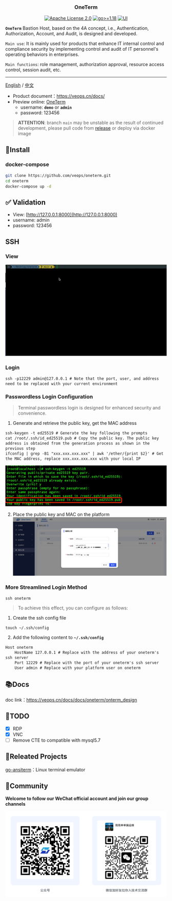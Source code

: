 <h3 align="center">OneTerm</h3>
<p align="center">
  <a href="https://github.com/veops/oneterm/blob/main/LICENSE"><img src="https://img.shields.io/github/license/veops/oneterm" alt="Apache License 2.0"></a>
  <a href=""><img src="https://img.shields.io/badge/Go-%3E%3D%201.18-%23007d9c" alt="go>=1.18"></a>
  <a href="https:https://github.com/sendya/ant-design-pro-vue"><img src="https://img.shields.io/badge/UI-Ant%20Design%20Pro%20Vue-brightgreen" alt="UI"></a>
</p>

**`OneTerm`** Bastion Host, based on the 4A concept, i.e., Authentication, Authorization, Account, and Audit, is designed and developed.

`Main use`: It is mainly used for products that enhance IT internal control and compliance security by implementing control and audit of IT personnel's operating behaviors in enterprises.

`Main functions`: role management, authorization approval, resource access control, session audit, etc.

---
[English](README.md) / [中文](README_cn.md)
- Product document：https://veops.cn/docs/
- Preview online: <a href="https://term.veops.cn/oneterm/workstation" target="_blank">OneTerm</a>
   - username: **`demo`**   or   **`admin`**
   - password: 123456

> **ATTENTION**: branch `main` may be unstable as the result of continued development, please pull code from [release](https://github.com/veops/oneterm/releases) or deploy via docker image

## 🚀Install

### docker-compose

```bash
git clone https://github.com/veops/oneterm.git
cd oneterm
docker-compose up -d
```

## ✅ Validation

- View: [http://127.0.0.1:8000](http://127.0.0.1:8000)
- username: admin
- password: 123456


## SSH
### View
![Example GIF](./docs/images/ssh-client.gif)
### Login
```shell
ssh -p12229 admin@127.0.0.1 # Note that the port, user, and address need to be replaced with your current environment
```
### Passwordless Login Configuration
> Terminal passwordless login is designed for enhanced security and convenience.
1. Generate and retrieve the public key, get the MAC address
```shell
ssh-keygen -t ed25519 # Generate the key following the prompts
cat /root/.ssh/id_ed25519.pub # Copy the public key. The public key address is obtained from the generation process as shown in the previous step
ifconfig | grep -B1 "xxx.xxx.xxx.xxx" | awk '/ether/{print $2}' # Get the MAC address, replace xxx.xxx.xxx.xxx with your local IP
```
![img.png](docs/images/img.png)

2. Place the public key and MAC on the platform
   ![img_1.png](docs/images/img_1.png)

### More Streamlined Login Method
```shell
ssh oneterm
```
> To achieve this effect, you can configure as follows:
1. Create the ssh config file
```shell
touch ~/.ssh/config
```
2. Add the following content to **`~/.ssh/config`**
```shell
Host oneterm
    HostName 127.0.0.1 # Replace with the address of your oneterm's ssh server
    Port 12229 # Replace with the port of your oneterm's ssh server
    User admin # Replace with your platform user on oneterm
```

## 📚Docs

doc link：https://veops.cn/docs/docs/oneterm/onterm_design

## 🎯TODO

- [x] RDP
- [x] VNC
- [ ] Remove CTE to compatible with mysql5.7

## 🔗Releated Projects

[go-ansiterm](https://github.com/veops/go-ansiterm)：Linux terminal emulator

## 🤝Community

**Welcome to follow our WeChat official account and join our group channels**

![Wechat Official Account: 维易科技OneOps](docs/images/wechat.jpg)
